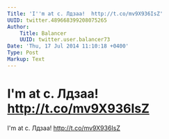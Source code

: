 ```yaml
---
Title: 'I''m at с. Лдзаа!  http://t.co/mv9X936IsZ'
UUID: twitter.489668399208075265
Author:
    Title: Balancer
    UUID: twitter.user.balancer73
Date: 'Thu, 17 Jul 2014 11:10:18 +0400'
Type: Post
Markup: Text
---
```


# I'm at с. Лдзаа!  http://t.co/mv9X936IsZ

I'm at с. Лдзаа!  http://t.co/mv9X936IsZ